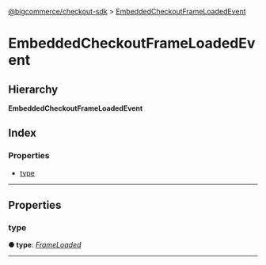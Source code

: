 [@bigcommerce/checkout-sdk](../README.md) > [EmbeddedCheckoutFrameLoadedEvent](../interfaces/embeddedcheckoutframeloadedevent.md)

# EmbeddedCheckoutFrameLoadedEvent

## Hierarchy

**EmbeddedCheckoutFrameLoadedEvent**

## Index

### Properties

* [type](embeddedcheckoutframeloadedevent.md#type)

---

## Properties

<a id="type"></a>

###  type

**● type**: *[FrameLoaded](../enums/embeddedcheckouteventtype.md#frameloaded)*

___

